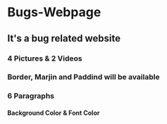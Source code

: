 # Bugs-Webpage
## It's a bug related website
### 4 Pictures & 2 Videos
### Border, Marjin and Paddind will be available
### 6 Paragraphs
#### Background Color & Font Color
